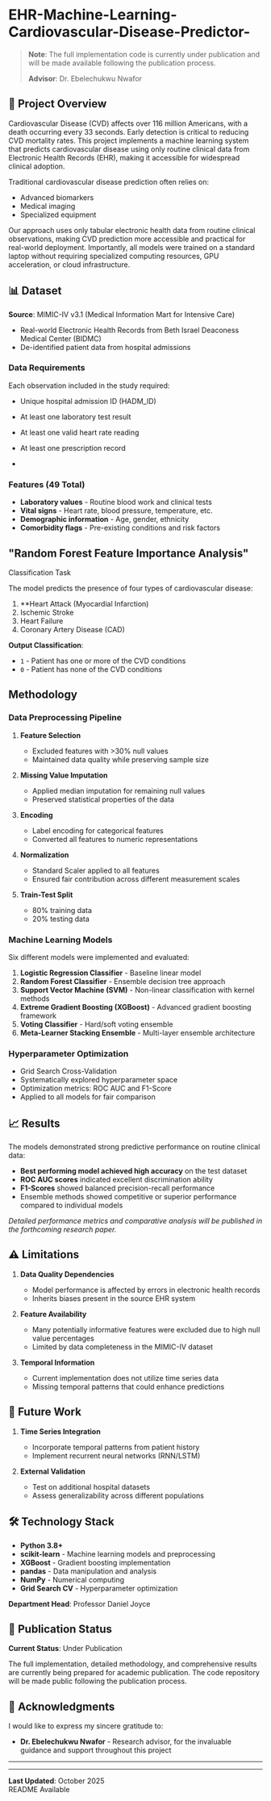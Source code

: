 # EHR-Machine-Learning-Cardiovascular-Disease-Predictor-
> **Note**:  The full implementation code is currently under publication and will be made available following the publication process.
> 
> **Advisor**: Dr. Ebelechukwu Nwafor  

## 🎯 Project Overview

Cardiovascular Disease (CVD) affects over 116 million Americans, with a death occurring every 33 seconds. Early detection is critical to reducing CVD mortality rates. This project implements a machine learning system that predicts cardiovascular disease using only routine clinical data from Electronic Health Records (EHR), making it accessible for widespread clinical adoption.

Traditional cardiovascular disease prediction often relies on:
- Advanced biomarkers
- Medical imaging
- Specialized equipment

Our approach uses only tabular electronic health data from routine clinical observations, making CVD prediction more accessible and practical for real-world deployment. Importantly, all models were trained on a standard laptop without requiring specialized computing resources, GPU acceleration, or cloud infrastructure.

## 📊 Dataset

**Source**: MIMIC-IV v3.1 (Medical Information Mart for Intensive Care)
- Real-world Electronic Health Records from Beth Israel Deaconess Medical Center (BIDMC)
- De-identified patient data from hospital admissions

### Data Requirements
Each observation included in the study required:
- Unique hospital admission ID (HADM_ID)
- At least one laboratory test result
- At least one valid heart rate reading
- At least one prescription record

- 

### Features (49 Total)
- **Laboratory values** - Routine blood work and clinical tests
- **Vital signs** - Heart rate, blood pressure, temperature, etc.
- **Demographic information** - Age, gender, ethnicity
- **Comorbidity flags** - Pre-existing conditions and risk factors

"Random Forest Feature Importance Analysis"
- 

 Classification Task

The model predicts the presence of four types of cardiovascular disease:
1. **Heart Attack (Myocardial Infarction)
2. Ischemic Stroke
3. Heart Failure
4. Coronary Artery Disease (CAD)

**Output Classification**:
- `1` - Patient has one or more of the CVD conditions
- `0` - Patient has none of the CVD conditions

## Methodology

### Data Preprocessing Pipeline

1. **Feature Selection**
   - Excluded features with >30% null values
   - Maintained data quality while preserving sample size

2. **Missing Value Imputation**
   - Applied median imputation for remaining null values
   - Preserved statistical properties of the data

3. **Encoding**
   - Label encoding for categorical features
   - Converted all features to numeric representations

4. **Normalization**
   - Standard Scaler applied to all features
   - Ensured fair contribution across different measurement scales

5. **Train-Test Split**
   - 80% training data
   - 20% testing data

### Machine Learning Models

Six different models were implemented and evaluated:

1. **Logistic Regression Classifier** - Baseline linear model
2. **Random Forest Classifier** - Ensemble decision tree approach
3. **Support Vector Machine (SVM)** - Non-linear classification with kernel methods
4. **Extreme Gradient Boosting (XGBoost)** - Advanced gradient boosting framework
5. **Voting Classifier** - Hard/soft voting ensemble
6. **Meta-Learner Stacking Ensemble** - Multi-layer ensemble architecture

### Hyperparameter Optimization

- Grid Search Cross-Validation
- Systematically explored hyperparameter space
- Optimization metrics: ROC AUC and F1-Score
- Applied to all models for fair comparison

## 📈 Results

The models demonstrated strong predictive performance on routine clinical data:

- **Best performing model achieved high accuracy** on the test dataset
- **ROC AUC scores** indicated excellent discrimination ability
- **F1-Scores** showed balanced precision-recall performance
- Ensemble methods showed competitive or superior performance compared to individual models

*Detailed performance metrics and comparative analysis will be published in the forthcoming research paper.*

## ⚠️ Limitations

1. **Data Quality Dependencies**
   - Model performance is affected by errors in electronic health records
   - Inherits biases present in the source EHR system

2. **Feature Availability**
   - Many potentially informative features were excluded due to high null value percentages
   - Limited by data completeness in the MIMIC-IV dataset

3. **Temporal Information**
   - Current implementation does not utilize time series data
   - Missing temporal patterns that could enhance predictions

## 🚀 Future Work

1. **Time Series Integration**
   - Incorporate temporal patterns from patient history
   - Implement recurrent neural networks (RNN/LSTM)

2. **External Validation**
   - Test on additional hospital datasets
   - Assess generalizability across different populations

## 🛠️ Technology Stack

- **Python 3.8+**
- **scikit-learn** - Machine learning models and preprocessing
- **XGBoost** - Gradient boosting implementation
- **pandas** - Data manipulation and analysis
- **NumPy** - Numerical computing
- **Grid Search CV** - Hyperparameter optimization

**Department Head**: Professor Daniel Joyce

## 📄 Publication Status

**Current Status**: Under Publication

The full implementation, detailed methodology, and comprehensive results are currently being prepared for academic publication. The code repository will be made public following the publication process.


## 🙏 Acknowledgments

I would like to express my sincere gratitude to:
- **Dr. Ebelechukwu Nwafor** - Research advisor, for the invaluable guidance and support throughout this project
---


---

**Last Updated**: October 2025  
  README Available
